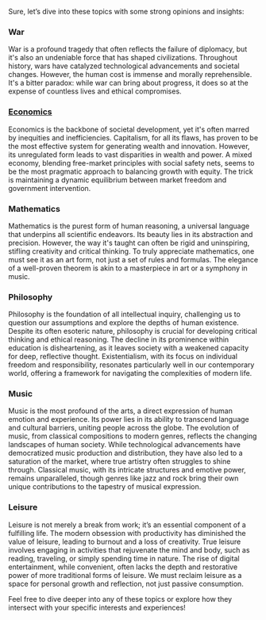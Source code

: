 Sure, let’s dive into these topics with some strong opinions and insights:

### War
War is a profound tragedy that often reflects the failure of diplomacy, but it's also an undeniable force that has shaped civilizations. Throughout history, wars have catalyzed technological advancements and societal changes. However, the human cost is immense and morally reprehensible. It's a bitter paradox: while war can bring about progress, it does so at the expense of countless lives and ethical compromises.

### [Economics](https://www.youtube.com/watch?v=r3De5ji6QsY)
Economics is the backbone of societal development, yet it's often marred by inequities and inefficiencies. Capitalism, for all its flaws, has proven to be the most effective system for generating wealth and innovation. However, its unregulated form leads to vast disparities in wealth and power. A mixed economy, blending free-market principles with social safety nets, seems to be the most pragmatic approach to balancing growth with equity. The trick is maintaining a dynamic equilibrium between market freedom and government intervention.

### Mathematics
Mathematics is the purest form of human reasoning, a universal language that underpins all scientific endeavors. Its beauty lies in its abstraction and precision. However, the way it's taught can often be rigid and uninspiring, stifling creativity and critical thinking. To truly appreciate mathematics, one must see it as an art form, not just a set of rules and formulas. The elegance of a well-proven theorem is akin to a masterpiece in art or a symphony in music.

### Philosophy
Philosophy is the foundation of all intellectual inquiry, challenging us to question our assumptions and explore the depths of human existence. Despite its often esoteric nature, philosophy is crucial for developing critical thinking and ethical reasoning. The decline in its prominence within education is disheartening, as it leaves society with a weakened capacity for deep, reflective thought. Existentialism, with its focus on individual freedom and responsibility, resonates particularly well in our contemporary world, offering a framework for navigating the complexities of modern life.

### Music
Music is the most profound of the arts, a direct expression of human emotion and experience. Its power lies in its ability to transcend language and cultural barriers, uniting people across the globe. The evolution of music, from classical compositions to modern genres, reflects the changing landscapes of human society. While technological advancements have democratized music production and distribution, they have also led to a saturation of the market, where true artistry often struggles to shine through. Classical music, with its intricate structures and emotive power, remains unparalleled, though genres like jazz and rock bring their own unique contributions to the tapestry of musical expression.

### Leisure
Leisure is not merely a break from work; it’s an essential component of a fulfilling life. The modern obsession with productivity has diminished the value of leisure, leading to burnout and a loss of creativity. True leisure involves engaging in activities that rejuvenate the mind and body, such as reading, traveling, or simply spending time in nature. The rise of digital entertainment, while convenient, often lacks the depth and restorative power of more traditional forms of leisure. We must reclaim leisure as a space for personal growth and reflection, not just passive consumption.

Feel free to dive deeper into any of these topics or explore how they intersect with your specific interests and experiences!
